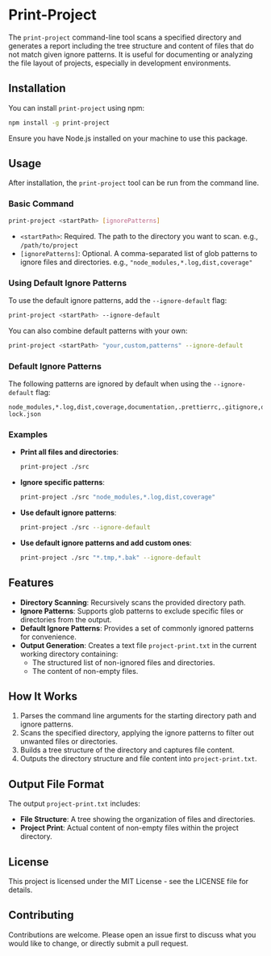 # Print-Project

The `print-project` command-line tool scans a specified directory and generates a report including the tree structure and content of files that do not match given ignore patterns. It is useful for documenting or analyzing the file layout of projects, especially in development environments.

## Installation

You can install `print-project` using npm:

```bash
npm install -g print-project
```

Ensure you have Node.js installed on your machine to use this package.

## Usage

After installation, the `print-project` tool can be run from the command line.

### Basic Command

```bash
print-project <startPath> [ignorePatterns]
```

- `<startPath>`: Required. The path to the directory you want to scan.
  e.g., `/path/to/project`
- `[ignorePatterns]`: Optional. A comma-separated list of glob patterns to ignore files and directories.
  e.g., `"node_modules,*.log,dist,coverage"`

### Using Default Ignore Patterns

To use the default ignore patterns, add the `--ignore-default` flag:

```bash
print-project <startPath> --ignore-default
```

You can also combine default patterns with your own:

```bash
print-project <startPath> "your,custom,patterns" --ignore-default
```

### Default Ignore Patterns

The following patterns are ignored by default when using the `--ignore-default` flag:

```
node_modules,*.log,dist,coverage,documentation,.prettierrc,.gitignore,dist,scripts,.serverless,.idea,.git,.DS_Store,.husky,package-lock.json
```

### Examples

- **Print all files and directories**:

  ```bash
  print-project ./src
  ```

- **Ignore specific patterns**:

  ```bash
  print-project ./src "node_modules,*.log,dist,coverage"
  ```

- **Use default ignore patterns**:

  ```bash
  print-project ./src --ignore-default
  ```

- **Use default ignore patterns and add custom ones**:

  ```bash
  print-project ./src "*.tmp,*.bak" --ignore-default
  ```

## Features

- **Directory Scanning**: Recursively scans the provided directory path.
- **Ignore Patterns**: Supports glob patterns to exclude specific files or directories from the output.
- **Default Ignore Patterns**: Provides a set of commonly ignored patterns for convenience.
- **Output Generation**: Creates a text file `project-print.txt` in the current working directory containing:
  - The structured list of non-ignored files and directories.
  - The content of non-empty files.

## How It Works

1. Parses the command line arguments for the starting directory path and ignore patterns.
2. Scans the specified directory, applying the ignore patterns to filter out unwanted files or directories.
3. Builds a tree structure of the directory and captures file content.
4. Outputs the directory structure and file content into `project-print.txt`.

## Output File Format

The output `project-print.txt` includes:

- **File Structure**: A tree showing the organization of files and directories.
- **Project Print**: Actual content of non-empty files within the project directory.

## License

This project is licensed under the MIT License - see the LICENSE file for details.

## Contributing

Contributions are welcome. Please open an issue first to discuss what you would like to change, or directly submit a pull request.